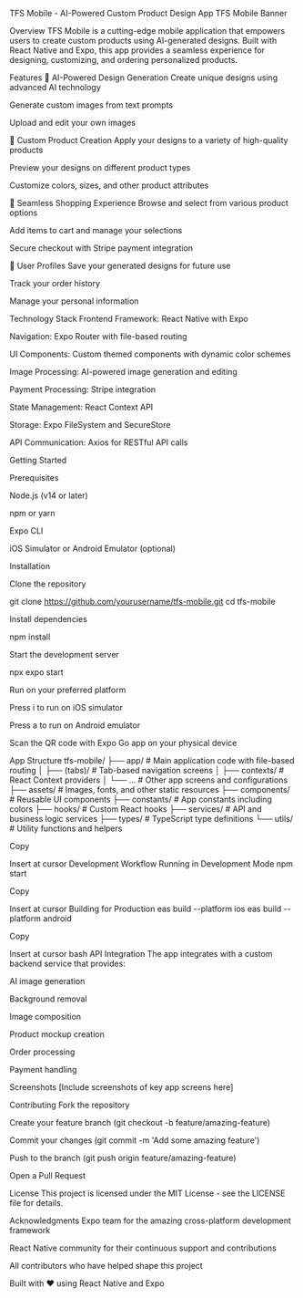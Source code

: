 TFS Mobile - AI-Powered Custom Product Design App
TFS Mobile Banner

Overview
TFS Mobile is a cutting-edge mobile application that empowers users to create custom products using AI-generated designs. Built with React Native and Expo, this app provides a seamless experience for designing, customizing, and ordering personalized products.

Features
🎨 AI-Powered Design Generation
Create unique designs using advanced AI technology

Generate custom images from text prompts

Upload and edit your own images

👕 Custom Product Creation
Apply your designs to a variety of high-quality products

Preview your designs on different product types

Customize colors, sizes, and other product attributes

🛒 Seamless Shopping Experience
Browse and select from various product options

Add items to cart and manage your selections

Secure checkout with Stripe payment integration

👤 User Profiles
Save your generated designs for future use

Track your order history

Manage your personal information

Technology Stack
Frontend Framework: React Native with Expo

Navigation: Expo Router with file-based routing

UI Components: Custom themed components with dynamic color schemes

Image Processing: AI-powered image generation and editing

Payment Processing: Stripe integration

State Management: React Context API

Storage: Expo FileSystem and SecureStore

API Communication: Axios for RESTful API calls

Getting Started

Prerequisites

Node.js (v14 or later)

npm or yarn

Expo CLI

iOS Simulator or Android Emulator (optional)

Installation

Clone the repository

git clone https://github.com/yourusername/tfs-mobile.git
cd tfs-mobile

Install dependencies

npm install

Start the development server

npx expo start

Run on your preferred platform

Press i to run on iOS simulator

Press a to run on Android emulator

Scan the QR code with Expo Go app on your physical device

App Structure
tfs-mobile/
├── app/                  # Main application code with file-based routing
│   ├── (tabs)/           # Tab-based navigation screens
│   ├── contexts/         # React Context providers
│   └── ...               # Other app screens and configurations
├── assets/               # Images, fonts, and other static resources
├── components/           # Reusable UI components
├── constants/            # App constants including colors
├── hooks/                # Custom React hooks
├── services/             # API and business logic services
├── types/                # TypeScript type definitions
└── utils/                # Utility functions and helpers

Copy

Insert at cursor
Development Workflow
Running in Development Mode
npm start

Copy

Insert at cursor
Building for Production
eas build --platform ios
eas build --platform android

Copy

Insert at cursor
bash
API Integration
The app integrates with a custom backend service that provides:

AI image generation

Background removal

Image composition

Product mockup creation

Order processing

Payment handling

Screenshots
[Include screenshots of key app screens here]

Contributing
Fork the repository

Create your feature branch (git checkout -b feature/amazing-feature)

Commit your changes (git commit -m 'Add some amazing feature')

Push to the branch (git push origin feature/amazing-feature)

Open a Pull Request

License
This project is licensed under the MIT License - see the LICENSE file for details.

Acknowledgments
Expo team for the amazing cross-platform development framework

React Native community for their continuous support and contributions

All contributors who have helped shape this project

Built with ❤️ using React Native and Expo